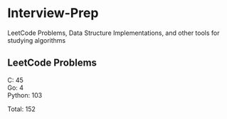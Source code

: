 # Interview-Prep
LeetCode Problems, Data Structure Implementations, and other tools for studying algorithms

## LeetCode Problems
C:      45<br/>
Go:     4<br/>
Python: 103<br/>

Total:  152
